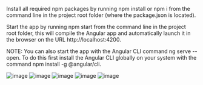 
Install all required npm packages by running npm install or npm i from the command line in the project root folder (where the package.json is located).

Start the app by running npm start from the command line in the project root folder, this will compile the Angular app and automatically launch it in the browser on the URL http://localhost:4200.

NOTE: You can also start the app with the Angular CLI command ng serve --open. To do this first install the Angular CLI globally on your system with the command npm install -g @angular/cli.

![image](https://user-images.githubusercontent.com/8012863/132482885-6abd52e0-ea34-4a5b-9b0e-0d67a3b54d61.png)
![image](https://user-images.githubusercontent.com/8012863/132483014-7ff24179-291e-40ba-8b6c-02d8d41f96bb.png)
![image](https://user-images.githubusercontent.com/8012863/132483040-4d8983d6-234a-49a6-9abb-f46310d0df71.png)
![image](https://user-images.githubusercontent.com/8012863/132483057-a81e3fbd-145c-4551-a442-f62d7f0cadbd.png)
![image](https://user-images.githubusercontent.com/8012863/132483104-bc77529a-cbed-47cb-a034-5db57a2bafe7.png)

